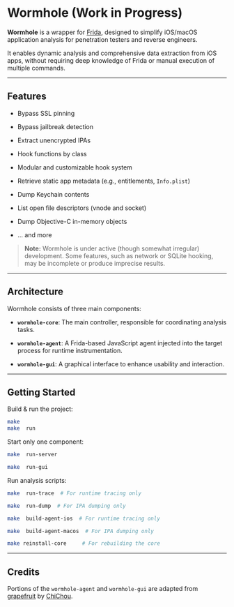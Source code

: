 # Wormhole (Work in Progress)

**Wormhole** is a wrapper for [Frida](https://github.com/frida), designed to simplify iOS/macOS application analysis for penetration testers and reverse engineers.

It enables dynamic analysis and comprehensive data extraction from iOS apps, without requiring deep knowledge of Frida or manual execution of multiple commands.

---

## Features

- Bypass SSL pinning

- Bypass jailbreak detection

- Extract unencrypted IPAs

- Hook functions by class

- Modular and customizable hook system

- Retrieve static app metadata (e.g., entitlements, `Info.plist`)

- Dump Keychain contents

- List open file descriptors (vnode and socket)

- Dump Objective-C in-memory objects

- ... and more

> **Note:** Wormhole is under active (though somewhat irregular) development. Some features, such as network or SQLite hooking, may be incomplete or produce imprecise results.

---

## Architecture

Wormhole consists of three main components:

-  **`wormhole-core`**: The main controller, responsible for coordinating analysis tasks.

-  **`wormhole-agent`**: A Frida-based JavaScript agent injected into the target process for runtime instrumentation.

-  **`wormhole-gui`**: A graphical interface to enhance usability and interaction.

---

## Getting Started

Build & run the project:

```bash
make
make  run
```

Start only one component:
```bash
make  run-server
```
```bash
make  run-gui
```

Run analysis scripts:

```bash
make  run-trace  # For runtime tracing only

make  run-dump  # For IPA dumping only

```

```bash
make  build-agent-ios  # For runtime tracing only

make  build-agent-macos  # For IPA dumping only

make reinstall-core     # For rebuilding the core

```
---

## Credits

Portions of the `wormhole-agent` and `wormhole-gui` are adapted from [grapefruit](https://github.com/ChiChou/grapefruit) by [ChiChou](https://github.com/ChiChou).